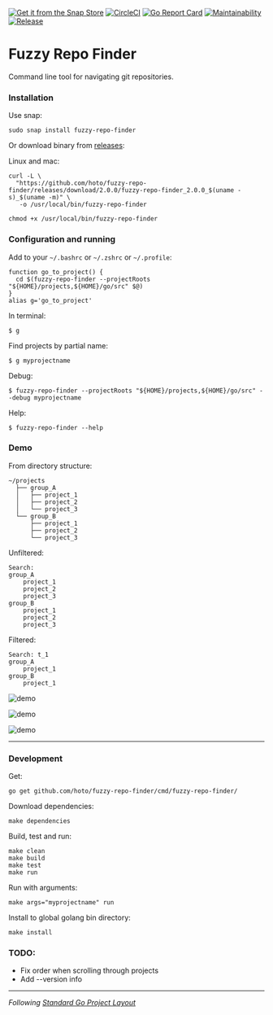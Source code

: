 [![Get it from the Snap Store](https://snapcraft.io/static/images/badges/en/snap-store-white.svg)](https://snapcraft.io/fuzzy-repo-finder)
[![CircleCI](https://circleci.com/gh/hoto/fuzzy-repo-finder/tree/master.svg?style=svg)](https://circleci.com/gh/hoto/fuzzy-repo-finder/tree/master)
[![Go Report Card](https://goreportcard.com/badge/github.com/hoto/fuzzy-repo-finder)](https://goreportcard.com/report/github.com/hoto/fuzzy-repo-finder)
[![Maintainability](https://api.codeclimate.com/v1/badges/27f61a82b9a5589f1a07/maintainability)](https://codeclimate.com/github/hoto/fuzzy-repo-finder/maintainability)
[![Release](https://img.shields.io/github/release/hoto/fuzzy-repo-finder.svg?style=flat-square)](https://github.com/hoto/fuzzy-repo-finder/releases/latest)
# Fuzzy Repo Finder

Command line tool for navigating git repositories.

### Installation

Use snap:

    sudo snap install fuzzy-repo-finder
    
Or download binary from [releases](https://github.com/hoto/fuzzy-repo-finder/releases):

Linux and mac:

    curl -L \
      "https://github.com/hoto/fuzzy-repo-finder/releases/download/2.0.0/fuzzy-repo-finder_2.0.0_$(uname -s)_$(uname -m)" \
       -o /usr/local/bin/fuzzy-repo-finder

    chmod +x /usr/local/bin/fuzzy-repo-finder

### Configuration and running

Add to your `~/.bashrc` or `~/.zshrc` or `~/.profile`:  

    function go_to_project() {
      cd $(fuzzy-repo-finder --projectRoots "${HOME}/projects,${HOME}/go/src" $@)
    }
    alias g='go_to_project'

In terminal:

    $ g
    
Find projects by partial name:

    $ g myprojectname
    
Debug:
  
    $ fuzzy-repo-finder --projectRoots "${HOME}/projects,${HOME}/go/src" --debug myprojectname
    
Help:
  
    $ fuzzy-repo-finder --help

### Demo

From directory structure:

```
~/projects
  ├── group_A
  │   ├── project_1
  │   ├── project_2
  │   └── project_3
  └── group_B
      ├── project_1
      ├── project_2
      └── project_3
```

Unfiltered:

```
Search: 
group_A
    project_1
    project_2
    project_3
group_B
    project_1
    project_2
    project_3
```

Filtered:

```
Search: t_1
group_A
    project_1
group_B
    project_1
```

![demo](https://github.com/hoto/fuzzy-repo-finder/wiki/images/001.png)  

![demo](https://github.com/hoto/fuzzy-repo-finder/wiki/images/002.gif)  

![demo](https://github.com/hoto/fuzzy-repo-finder/wiki/images/005.gif)  

---

### Development

Get:

    go get github.com/hoto/fuzzy-repo-finder/cmd/fuzzy-repo-finder/

Download dependencies:

    make dependencies

Build, test and run:

    make clean
    make build
    make test
    make run

Run with arguments:

    make args="myprojectname" run

Install to global golang bin directory:

    make install

### TODO:
* Fix order when scrolling through projects
* Add --version info

---
_Following_ [_Standard Go Project Layout_](https://github.com/golang-standards/project-layout)
